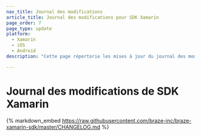 ```yaml
---
nav_title: Journal des modifications
article_title: Journal des modifications pour SDK Xamarin
page_order: 7
page_type: update
platform:
  - Xamarin
  - iOS
  - Android
description: "Cette page répertorie les mises à jour du journal des modifications du SDK Xamarin de Braze."

---
```


# Journal des modifications de SDK Xamarin

{% markdown_embed https://raw.githubusercontent.com/braze-inc/braze-xamarin-sdk/master/CHANGELOG.md %}
